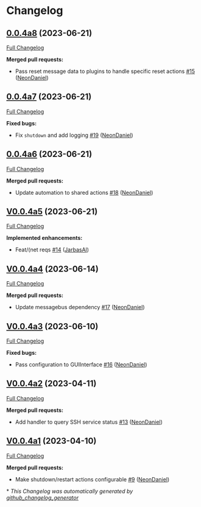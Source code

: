 # Changelog

## [0.0.4a8](https://github.com/OpenVoiceOS/ovos-PHAL-plugin-system/tree/0.0.4a8) (2023-06-21)

[Full Changelog](https://github.com/OpenVoiceOS/ovos-PHAL-plugin-system/compare/0.0.4a7...0.0.4a8)

**Merged pull requests:**

- Pass reset message data to plugins to handle specific reset actions [\#15](https://github.com/OpenVoiceOS/ovos-PHAL-plugin-system/pull/15) ([NeonDaniel](https://github.com/NeonDaniel))

## [0.0.4a7](https://github.com/OpenVoiceOS/ovos-PHAL-plugin-system/tree/0.0.4a7) (2023-06-21)

[Full Changelog](https://github.com/OpenVoiceOS/ovos-PHAL-plugin-system/compare/0.0.4a6...0.0.4a7)

**Fixed bugs:**

- Fix `shutdown` and add logging [\#19](https://github.com/OpenVoiceOS/ovos-PHAL-plugin-system/pull/19) ([NeonDaniel](https://github.com/NeonDaniel))

## [0.0.4a6](https://github.com/OpenVoiceOS/ovos-PHAL-plugin-system/tree/0.0.4a6) (2023-06-21)

[Full Changelog](https://github.com/OpenVoiceOS/ovos-PHAL-plugin-system/compare/V0.0.4a5...0.0.4a6)

**Merged pull requests:**

- Update automation to shared actions [\#18](https://github.com/OpenVoiceOS/ovos-PHAL-plugin-system/pull/18) ([NeonDaniel](https://github.com/NeonDaniel))

## [V0.0.4a5](https://github.com/OpenVoiceOS/ovos-PHAL-plugin-system/tree/V0.0.4a5) (2023-06-21)

[Full Changelog](https://github.com/OpenVoiceOS/ovos-PHAL-plugin-system/compare/V0.0.4a4...V0.0.4a5)

**Implemented enhancements:**

- Feat/\(net reqs [\#14](https://github.com/OpenVoiceOS/ovos-PHAL-plugin-system/pull/14) ([JarbasAl](https://github.com/JarbasAl))

## [V0.0.4a4](https://github.com/OpenVoiceOS/ovos-PHAL-plugin-system/tree/V0.0.4a4) (2023-06-14)

[Full Changelog](https://github.com/OpenVoiceOS/ovos-PHAL-plugin-system/compare/V0.0.4a3...V0.0.4a4)

**Merged pull requests:**

- Update messagebus dependency [\#17](https://github.com/OpenVoiceOS/ovos-PHAL-plugin-system/pull/17) ([NeonDaniel](https://github.com/NeonDaniel))

## [V0.0.4a3](https://github.com/OpenVoiceOS/ovos-PHAL-plugin-system/tree/V0.0.4a3) (2023-06-10)

[Full Changelog](https://github.com/OpenVoiceOS/ovos-PHAL-plugin-system/compare/V0.0.4a2...V0.0.4a3)

**Fixed bugs:**

- Pass configuration to GUIInterface [\#16](https://github.com/OpenVoiceOS/ovos-PHAL-plugin-system/pull/16) ([NeonDaniel](https://github.com/NeonDaniel))

## [V0.0.4a2](https://github.com/OpenVoiceOS/ovos-PHAL-plugin-system/tree/V0.0.4a2) (2023-04-11)

[Full Changelog](https://github.com/OpenVoiceOS/ovos-PHAL-plugin-system/compare/V0.0.4a1...V0.0.4a2)

**Merged pull requests:**

- Add handler to query SSH service status [\#13](https://github.com/OpenVoiceOS/ovos-PHAL-plugin-system/pull/13) ([NeonDaniel](https://github.com/NeonDaniel))

## [V0.0.4a1](https://github.com/OpenVoiceOS/ovos-PHAL-plugin-system/tree/V0.0.4a1) (2023-04-10)

[Full Changelog](https://github.com/OpenVoiceOS/ovos-PHAL-plugin-system/compare/V0.0.3...V0.0.4a1)

**Merged pull requests:**

- Make shutdown/restart actions configurable [\#9](https://github.com/OpenVoiceOS/ovos-PHAL-plugin-system/pull/9) ([NeonDaniel](https://github.com/NeonDaniel))



\* *This Changelog was automatically generated by [github_changelog_generator](https://github.com/github-changelog-generator/github-changelog-generator)*
